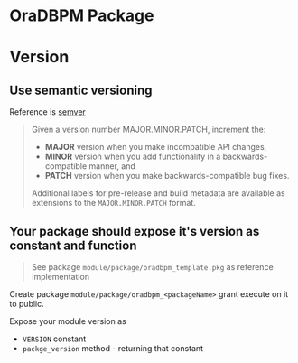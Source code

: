 # OraDBPM Package

# Version

## Use semantic versioning

Reference is [semver](http://semver.org)

> Given a version number MAJOR.MINOR.PATCH, increment the:
>
>- **MAJOR** version when you make incompatible API changes,
>- **MINOR** version when you add functionality in a backwards-compatible manner, and
>- **PATCH** version when you make backwards-compatible bug fixes.
>
>Additional labels for pre-release and build metadata are available as extensions to the `MAJOR.MINOR.PATCH` format.

## Your package should expose it's version as constant and function

> See package `module/package/oradbpm_template.pkg` as reference implementation

Create package `module/package/oradbpm_<packageName>` grant execute on it to public.

Expose your module version as

* `VERSION` constant
* `packge_version` method - returning that constant
 

